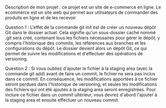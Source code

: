 Description de mon projet : ce projet est un site de e-commerce en ligne.
Le ecommerce  est un site web qui permet aux utilisateurs de commander des produits en ligne et de les recevoir

Question 1 : 
    L'effet de la commande git init est de créer un nouveau dépôt Git dans le dossier actuel. Cela signifie qu'un sous-dossier caché nommé .git sera créé, contenant tous les fichiers nécessaires pour gérer le dépôt, y compris l'historique des commits, les références aux branches et les configurations du dépôt. Le dossier devient alors un dépôt Git, ce qui permet de suivre les modifications et d'effectuer des opérations de versioning.

Question 2 :
    Si vous oubliez d'ajouter le fichier à la staging area (avec la commande git add) avant de faire un commit, le fichier ne sera pas inclus dans ce commit. En conséquence, les modifications apportées à ce fichier seront perdues dans l'historique de versioning, et seules les modifications des fichiers qui ont été ajoutés à la staging area seront enregistrées. Pour inclure ce fichier dans un commit ultérieur, vous devrez d'abord l'ajouter à la staging area et ensuite effectuer un nouveau commit.




